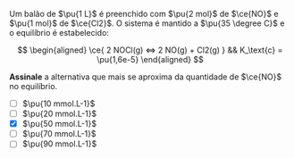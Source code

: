 Um balão de $\pu{1 L}$ é preenchido com $\pu{2 mol}$ de $\ce{NO}$ e $\pu{1 mol}$ de $\ce{Cl2}$. O sistema é mantido a $\pu{35 \degree C}$ e o equilíbrio é estabelecido:

$$
\begin{aligned}
\ce{ 2 NOCl(g) <=> 2 NO(g) + Cl2(g) } && K_\text{c} = \pu{1,6e-5}
\end{aligned}
$$

**Assinale** a alternativa que mais se aproxima da quantidade de $\ce{NO}$ no equilíbrio.

- [ ] $\pu{10 mmol.L-1}$
- [ ] $\pu{20 mmol.L-1}$
- [x] $\pu{50 mmol.L-1}$
- [ ] $\pu{70 mmol.L-1}$
- [ ] $\pu{90 mmol.L-1}$
